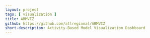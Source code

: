 ```yaml
---
layout: project
tags: [ visualization ]
title: ABMVIZ
github: https://github.com/atlregional/ABMVIZ
short-description: Activity-Based Model Visualization Dashboard 
---
```


